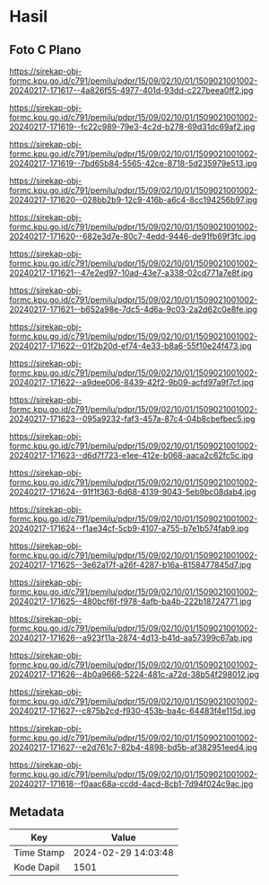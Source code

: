 # Hasil

## Foto C Plano

https://sirekap-obj-formc.kpu.go.id/c791/pemilu/pdpr/15/09/02/10/01/1509021001002-20240217-171617--4a826f55-4977-401d-93dd-c227beea0ff2.jpg

https://sirekap-obj-formc.kpu.go.id/c791/pemilu/pdpr/15/09/02/10/01/1509021001002-20240217-171619--fc22c989-79e3-4c2d-b278-69d31dc69af2.jpg

https://sirekap-obj-formc.kpu.go.id/c791/pemilu/pdpr/15/09/02/10/01/1509021001002-20240217-171619--7bd65b84-5565-42ce-8718-5d235979e513.jpg

https://sirekap-obj-formc.kpu.go.id/c791/pemilu/pdpr/15/09/02/10/01/1509021001002-20240217-171620--028bb2b9-12c9-416b-a6c4-8cc194256b97.jpg

https://sirekap-obj-formc.kpu.go.id/c791/pemilu/pdpr/15/09/02/10/01/1509021001002-20240217-171620--682e3d7e-80c7-4edd-9446-de91fb69f3fc.jpg

https://sirekap-obj-formc.kpu.go.id/c791/pemilu/pdpr/15/09/02/10/01/1509021001002-20240217-171621--47e2ed97-10ad-43e7-a338-02cd771a7e8f.jpg

https://sirekap-obj-formc.kpu.go.id/c791/pemilu/pdpr/15/09/02/10/01/1509021001002-20240217-171621--b652a98e-7dc5-4d6a-9c03-2a2d62c0e8fe.jpg

https://sirekap-obj-formc.kpu.go.id/c791/pemilu/pdpr/15/09/02/10/01/1509021001002-20240217-171622--01f2b20d-ef74-4e33-b8a6-55f10e24f473.jpg

https://sirekap-obj-formc.kpu.go.id/c791/pemilu/pdpr/15/09/02/10/01/1509021001002-20240217-171622--a9dee006-8439-42f2-9b09-acfd97a9f7cf.jpg

https://sirekap-obj-formc.kpu.go.id/c791/pemilu/pdpr/15/09/02/10/01/1509021001002-20240217-171623--095a9232-faf3-457a-87c4-04b8cbefbec5.jpg

https://sirekap-obj-formc.kpu.go.id/c791/pemilu/pdpr/15/09/02/10/01/1509021001002-20240217-171623--d6d7f723-e1ee-412e-b068-aaca2c62fc5c.jpg

https://sirekap-obj-formc.kpu.go.id/c791/pemilu/pdpr/15/09/02/10/01/1509021001002-20240217-171624--91f1f363-6d68-4139-9043-5eb9bc08dab4.jpg

https://sirekap-obj-formc.kpu.go.id/c791/pemilu/pdpr/15/09/02/10/01/1509021001002-20240217-171624--f1ae34cf-5cb9-4107-a755-b7e1b574fab9.jpg

https://sirekap-obj-formc.kpu.go.id/c791/pemilu/pdpr/15/09/02/10/01/1509021001002-20240217-171625--3e62a17f-a26f-4287-b16a-8158477845d7.jpg

https://sirekap-obj-formc.kpu.go.id/c791/pemilu/pdpr/15/09/02/10/01/1509021001002-20240217-171625--480bcf6f-f978-4afb-ba4b-222b18724771.jpg

https://sirekap-obj-formc.kpu.go.id/c791/pemilu/pdpr/15/09/02/10/01/1509021001002-20240217-171626--a923f11a-2874-4d13-b41d-aa57399c67ab.jpg

https://sirekap-obj-formc.kpu.go.id/c791/pemilu/pdpr/15/09/02/10/01/1509021001002-20240217-171626--4b0a9666-5224-481c-a72d-38b54f298012.jpg

https://sirekap-obj-formc.kpu.go.id/c791/pemilu/pdpr/15/09/02/10/01/1509021001002-20240217-171627--c875b2cd-f930-453b-ba4c-64483f4e115d.jpg

https://sirekap-obj-formc.kpu.go.id/c791/pemilu/pdpr/15/09/02/10/01/1509021001002-20240217-171627--e2d761c7-82b4-4898-bd5b-af382951eed4.jpg

https://sirekap-obj-formc.kpu.go.id/c791/pemilu/pdpr/15/09/02/10/01/1509021001002-20240217-171618--f0aac68a-ccdd-4acd-8cb1-7d94f024c9ac.jpg


## Metadata

| Key        | Value               |
| ---------- | ------------------- |
| Time Stamp | 2024-02-29 14:03:48 |
| Kode Dapil | 1501                |



